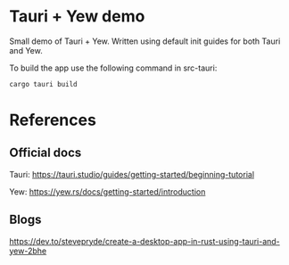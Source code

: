 # Tauri + Yew demo

Small demo of Tauri + Yew. Written using default init guides for both Tauri and Yew.

To build the app use the following command in src-tauri:
```sh 
cargo tauri build
```

# References

## Official docs
Tauri: https://tauri.studio/guides/getting-started/beginning-tutorial

Yew: https://yew.rs/docs/getting-started/introduction

## Blogs
https://dev.to/stevepryde/create-a-desktop-app-in-rust-using-tauri-and-yew-2bhe
